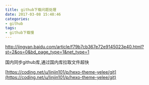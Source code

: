 ```yaml
---
title: github下载问题处理
date: 2017-03-08 15:48:46
categories:
- github
tags: 
- github下载慢
---
```

http://jingyan.baidu.com/article/f79b7cb367e72e9145023e40.html?st=2&os=0&bd_page_type=1&net_type=1


国内同步github库,通过国内库拉取文件超快

[https://coding.net/u/linjin101/p/hexo-theme-yelee/git](https://coding.net/u/linjin101/p/hexo-theme-yelee/git)
